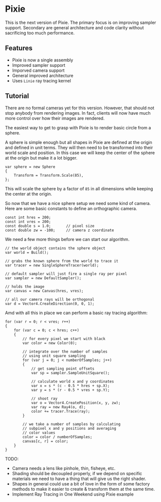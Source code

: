 # Pixie
This is the next version of Pixie. The primary focus is on improving sampler
support. Secondary are general architecture and code clarity without sacrificing
too much performance.

## Features
* Pixie is now a single assembly
* Improved sampler support
* Imporved camera support
* General improved architecture
* Uses `Linie` ray tracing kernel

## Tutorial
There are no formal cameras yet for this version. However, that should not stop anybody from rendering images. In fact, clients will now have much more control over how their images are rendered.

The easiest way to get to grasp with Pixie is to render basic circle from a sphere.

A sphere is simple enough but all shapes in Pixie are defined at the origin and defined in unit terms. They will then need to be transformed into their world scale and position. In this case we will keep the center of the sphere at the origin but make it a lot bigger.
```
var sphere = new Sphere
{
    Transform = Transform.Scale(85),
};
```

This will scale the sphere by a factor of `85` in all dimensions while keeping the center at the origin.

So now that we have a nice sphere setup we need some kind of camera. Here are some basic constants to define an orthographic camera.
```
const int hres = 200;
const int vres = 200;
const double s = 1.0;       // pixel size
const double zw = -100;     // camera z coordinate
```

We need a few more things before we can start our algorithm.
```
// the world object contains the sphere object
var world = Build();

// grabs the known sphere from the world to trace it
var tracer = new SingleSphereTracer(world);

// default sampler will just fire a single ray per pixel
var sampler = new DefaultSampler();

// holds the image
var canvas = new Canvas(hres, vres);

// all our camera rays will be orthogonal
var d = Vector4.CreateDirection(0, 0, 1);
```

Amd with all this in place we can perform a basic ray tracing algorithm:
```
for (var r = 0; r < vres; r++)
{
    for (var c = 0; c < hres; c++)
    {
        // for every pixel we start with black
        var color = new Color(0);

        // integrate over the number of samples
        // using unit square sampling
        for (var j = 0; j < numberOfSamples; j++)
        {
            // get sampling point offsets
            var sp = sampler.SampleUnitSquare();

            // calculate world x and y coordinates
            var x = s * (c - 0.5 * hres + sp.X);
            var y = s * (r - 0.5 * vres + sp.Y);

            // shoot ray
            var o = Vector4.CreatePosition(x, y, zw);
            var ray = new Ray4(o, d);
            color += tracer.Trace(ray);
        }

        // we take a number of samples by calculating 
        // subpixel x and y positions and averaging
        // color values
        color = color / numberOfSamples;
        canvas[c, r] = color;
    }
}
```

TODO:
* Camera needs a lens like pinhole, thin, fisheye, etc.
* Shading should be decoupled properly, if we depend on specific materials we
need to have a thing that will give us the right shader.
* Shapes in general could use a bit of love in the form of some factory 
methods to make it easier to create & transform them at the same time.
* Implement Ray Tracing in One Weekend using Pixie example